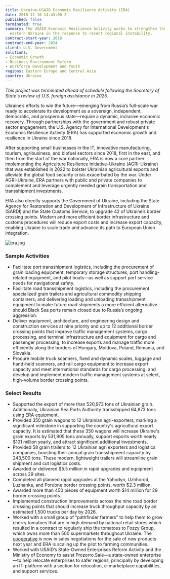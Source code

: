 ```yaml
---
title: Ukraine—USAID Economic Resilience Activity (ERA)
date: 2018-11-16 14:43:00 Z
published: false
terminated: true
summary: The USAID Economic Resilience Activity works to strengthen the economy of
  eastern Ukraine in the response to recent regional instability.
contract-start-year: 2018
contract-end-year: 2024
client: U.S. Government
solutions:
- Economic Growth
- Business Environment Reform
- Workforce Development and Youth
regions: Eastern Europe and Central Asia
country: Ukraine
---
```


<aside><em>This project was terminated ahead of schedule following the Secretary of State's review of U.S. foreign assistance in 2025.</em></aside>

Ukraine’s efforts to win the future—emerging
from Russia’s full-scale war ready to accelerate
its development as a sovereign, independent, democratic, and prosperous state—require a dynamic, inclusive economic recovery. Through partnerships with the government and robust private sector engagement, the U.S. Agency for International Development's Economic Resilience Activity (ERA) has supported economic growth and resilience in Ukraine since 2018.

After supporting small businesses in the IT, innovative manufacturing, tourism, agribusiness, and biofuel sectors since 2018, first in the east, and then from the start of the war nationally, ERA is now a core partner implementing the Agriculture Resilience Initiative–Ukraine (AGRI-Ukraine) that was established in 2022 to bolster Ukrainian agricultural exports and alleviate the global food security crisis exacerbated by the war. Under AGRI-Ukraine, ERA partners with public and private companies to complement and leverage urgently needed grain transportation and transshipment investments.

ERA also directly supports the Government of Ukraine, including the State Agency for Restoration and Development of Infrastructure of Ukraine (SARDI) and the State Customs Service, to upgrade 42 of Ukraine’s border crossing points. Modern and more efficient border infrastructure and customs procedures will reduce export costs and increase export capacity, enabling Ukraine to scale trade and advance its path to European Union integration.

![era.jpg](/uploads/era.jpg)

### Sample Activities

* Facilitate port transshipment logistics, including the procurement of grain loading equipment, temporary storage structures, port handling-related equipment, and pilot boats—as well as support port service needs for navigational safety.
* Facilitate road transshipment logistics, including the procurement specialized grain trailers and agricultural commodity shipping containers; and delivering loading and unloading transshipment equipment to make future road shipments a more efficient alternative should Black Sea ports remain closed due to Russia’s ongoing aggression.
* Deliver equipment, architecture, and engineering design and construction services at nine priority and up to 12 additional border crossing points that improve traffic management systems, cargo processing, and terminal infrastructure and equipment for cargo and passenger processing, to increase exports and manage traffic more efficiently along the borders of Hungary, Moldova, Poland, Romania, and Slovakia.
* Procure mobile truck scanners, fixed and dynamic scales, luggage and hand-held scanners, and rail cargo equipment to increase export capacity and meet international standards for cargo processing; and develop and implement modern traffic management systems at select, high-volume border crossing points.

### Select Results

* Supported the export of more than 520,973 tons of Ukrainian grain. Additionally, Ukrainian Sea Ports Authority transshipped 64,873 tons using ERA equipment.
* Provided 350 grain wagons to 12 Ukrainian agri-exporters, marking a significant milestone in supporting the country's agricultural export capacity. It is estimated that these 350 wagons will increase Ukraine's grain exports by 531,905 tons annually, support exports worth nearly $101 million yearly, and attract significant additional investments.
* Provided 58 grain trailers to 12 Ukrainian agri exporters and logistics companies, boosting their annual grain transshipment capacity by 243,500 tons. These modern, lightweight trailers will streamline grain shipment and cut logistics costs.
* Awarded or delivered $5.5 million in rapid upgrades and equipment across 29 sites.
* Completed all planned rapid upgrades at the Yahodyn, Uzhhorod, Luzhanka, and Porubne border crossing points, worth $2.3 million.
* Awarded more than 450 pieces of equipment worth $14 million for 29 border crossing points.
* Implemented construction improvements across the nine road border crossing points that should increase truck throughput capacity by an estimated 1,500 trucks per day by 2026.
* Worked with a small group of “pathfinder farmers” to help them to grow cherry tomatoes that are in high demand by national retail stores which resulted in a contract to regularly ship the tomatoes to Fozzy Group, which owns more than 500 supermarkets throughout Ukraine. The [cooperative](https://www.usaid.gov/npi/stories/fresh-tomatoes-front-lines-war-usaid-helps-boost-entrepreneurs-ukraine) is now in sales negotiations for the sale of new products next year and ERA is scaling up the pilot to farming communities.
* Worked with USAID’s State-Owned Enterprises Reform Activity and the Ministry of Economy to assist Prozorro.Sale—a state-owned enterprise—to help relocate enterprises to safer regions, principally by developing an IT-platform with a section for relocation, e-marketplace capabilities, and support services.
